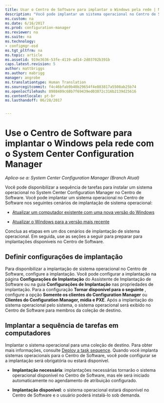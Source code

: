 ```yaml
---
title: Usar o Centro de Software para implantar o Windows pela rede | Microsoft Docs
description: "Você pode implantar um sistema operacional no Centro de Software para atualizar um computador existente com uma nova versão do Windows ou para atualizar o Windows para a versão mais recente."
ms.custom: na
ms.date: 6/16/2017
ms.prod: configuration-manager
ms.reviewer: na
ms.suite: na
ms.technology:
- configmgr-osd
ms.tgt_pltfrm: na
ms.topic: article
ms.assetid: 919e3636-53fe-4119-ad14-2d03702b391b
caps.latest.revision: 5
author: mattbriggs
ms.author: mabrigg
manager: angrobe
ms.translationtype: Human Translation
ms.sourcegitcommit: f4c46bfab9b40b29654f4e883817a5508ab25b74
ms.openlocfilehash: 8988409c68b7f69439ed03872c316b2139d25616
ms.contentlocale: pt-br
ms.lasthandoff: 06/28/2017


---
```

# <a name="use-software-center-to-deploy-windows-over-the-network-with-system-center-configuration-manager"></a>Use o Centro de Software para implantar o Windows pela rede com o System Center Configuration Manager

*Aplica-se a: System Center Configuration Manager (Branch Atual)*

Você pode disponibilizar a sequência de tarefas para instalar um sistema operacional no System Center Configuration Manager no Centro de Software. Você pode implantar um sistema operacional no Centro de Software nos seguintes cenários de implantação de sistema operacional:

-   [Atualizar um computador existente com uma nova versão do Windows](refresh-an-existing-computer-with-a-new-version-of-windows.md)

-   [Atualizar o Windows para a versão mais recente](upgrade-windows-to-the-latest-version.md)

Conclua as etapas em um dos cenários de implantação de sistema operacional. Em seguida, use as seções a seguir para preparar para implantações disponíveis no Centro de Software.

## <a name="configure-deployment-settings"></a>Definir configurações de implantação  
Para disponibilizar a implantação de sistema operacional no Centro de Software, configure a implantação. Você pode configurar a implantação na página **Configurações de Implantação** do Assistente de Implantação de Software ou na guia **Configurações de Implantação** nas propriedades de implantação. Para a configuração **Tornar disponível para o seguinte** , configure a opção **Somente os clientes do Configuration Manager** ou **Clientes do Configuration Manager, mídia e PXE**. Após a implantação do sistema operacional pelo sistema, o sistema operacional será exibido no Centro de Software para membros da coleção de destino.

##  <a name="BKMK_Deploy"></a> Implantar a sequência de tarefas em computadores  
Implantar o sistema operacional para uma coleção de destino. Para obter mais informações, consulte [Deploy a task sequence](manage-task-sequences-to-automate-tasks.md#BKMK_DeployTS). Quando você implanta sistemas operacionais para o Centro de Software, você pode configurar se a implantação será obrigatória ou estará disponível.

-   **Implantação necessária**: implantações necessárias tornarão o sistema operacional disponível no Centro de Software, mas ele será iniciado automaticamente no agendamento de atribuição configurado.

-   **Implantação disponível**: o sistema operacional estará disponível no Centro de Software e o usuário poderá instalá-lo sob demanda.

